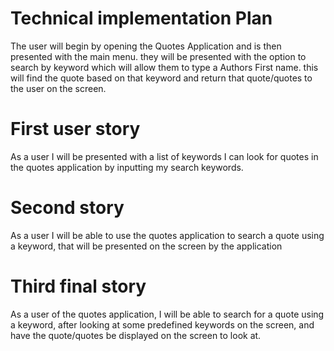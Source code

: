 # Technical implementation Plan 
The user will begin by opening the Quotes Application and is then presented with the main menu. they will be presented with the option to search by keyword which will allow them to type a Authors First name. this will find the quote based on that keyword and return that quote/quotes to the user on the screen.

# First user story 
As a user I will be presented with a list of keywords I can look for quotes in the quotes application by inputting my search keywords.

# Second story 
As a user I will be able to use the quotes application to search a quote using a keyword, that will be presented on the screen by the application

# Third final story 
As a user of the quotes application, I will be able to search for a quote using a keyword, after looking at some predefined keywords on the screen, and have the quote/quotes be displayed on the screen to look at.
